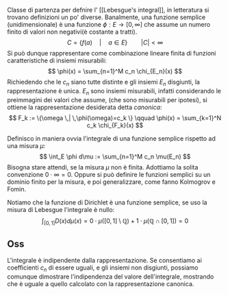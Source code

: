 Classe di partenza per defnire l' [[Lebesgue's integral]], in letteratura si trovano definizioni un po' diverse. Banalmente, una funzione semplice (unidimensionale) è una funzione $\phi : E \to [0,\infty]$  che assume un numero finito di valori non negativi(è costante a tratti). 
$$
C = \{ f(a) \quad | \quad a \in E\} \qquad |C| < \infty 
$$
Si può dunque rappresentare come combinazione lineare finita di funzioni caratteristiche di insiemi misurabili:
$$
\phi(x) = \sum_{n=1}^M c_n \chi_{E_n}(x)
$$
Richiedendo che le $c_n$ siano tutte distinte e gli insiemi $E_n$ disgiunti, la rappresentazione è unica. $E_n$ sono insiemi misurabili, infatti considerando le preimmagini dei valori che assume, (che sono misurabili per ipotesi), si ottiene la rappresentazione desiderata detta _canonica_:
$$
F_k := \{\omega \,| \,\phi(\omega)=c_k \} \qquad \phi(x) = \sum_{k=1}^N c_k \chi_{F_k}(x)
$$


Definisco in maniera ovvia l'integrale di una funzione semplice rispetto ad una misura $\mu$:
$$
\int_E \phi d\mu := \sum_{n=1}^M c_n \mu(E_n)
$$
Bisogna stare attendi, se la misura $\mu$ non è finita. Adottiamo la solita convenzione $0\cdot \infty = 0$. Oppure si può definire le funzioni semplici su un dominio finito per la misura, e poi generalizzare, come fanno Kolmogrov e Fomin.

Notiamo che la funzione di Dirichlet è una funzione semplice, se uso la misura di Lebesgue l'integrale è nullo:
$$
\int_{[0,1]} D(x) d\mu(x) = 0\cdot \mu([0,1]\setminus \mathbb{Q}) + 1\cdot \mu(\mathbb{Q}\cap [0,1]) = 0
$$
## Oss
L'integrale è indipendente dalla rappresentazione. Se consentiamo ai coefficienti $c_n$ di essere uguali, e gli insiemi non disgiunti, possiamo comunque dimostrare l'indipendenza del valore dell'integrale, mostrando che è uguale a quello calcolato con la rappresentazione canonica.
